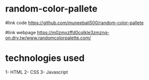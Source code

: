 # random-color-pallete

#link code
https://github.com/muneebali500/random-color-pallete

#link webpage
https://m0zmxzffd0cqlkle3zmznq-on.drv.tw/www.randomcolorpalette.com/

# technologies used
1- HTML
2- CSS
3- Javascript
